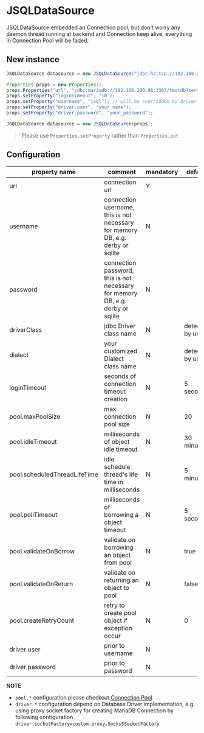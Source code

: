 # JSQLDataSource

JSQLDataSource embedded an Connection pool, but don't worry any daemon thread
running at backend and Connection keep alive, everything in Connection Pool will 
be faded.

## New instance
```java
JSQLDataSource datasource = new JSQLDataSource("jdbc:h2:tcp://192.168.200.96:1522/testdb;DB_CLOSE_ON_EXIT=FALSE", "your_name", "your_password");

Properties props = new Properties();
props.Properties("url", "jdbc:mariadb://192.168.200.96:3307/testdb?serverTimezone=GMT%2B8");
props.setProperty("loginTimeout", "10");
props.setProperty("username", "jsql"); // will be overridden by driver.user
props.setProperty("driver.user", "your_name");
props.setProperty("driver.password", "your_password");

JSQLDataSource datasource = new JSQLDataSource(props);
```

> Please use `Properties.setProperty` rather than `Properties.put`

## Configuration

 property name | comment | mandatory | default 
---|---|---|---
url | connection url | Y | 
username | connection username, this is not necessary for memory DB, e.g. derby or sqlite | N | 
password | connection password, this is not necessary for memory DB, e.g. derby or sqlite | N |
driverClass | jdbc Driver class name | N | detected by url
dialect | your customized Dialect class name | N | detected by url
loginTimeout | seconds of connection timeout creation | N | 5 seconds
pool.maxPoolSize | max connection pool size | N | 20
pool.idleTimeout | milliseconds of object idle timeout | N | 30 minutes
pool.scheduledThreadLifeTime | idle schedule thread's life time in milliseconds | N | 5 minutes
pool.pollTimeout | milliseconds of borrowing a object timeout | N | 5 seconds
pool.validateOnBorrow | validate on borrowing an object from pool | N | true
pool.validateOnReturn | validate on returning an object to pool | N | false
pool.createRetryCount | retry to create pool object if exception occur | N | 0
driver.user | prior to username | N | 
driver.password | prior to password | N | 

**NOTE**
- `pool.*` configuration please checkout [Connection Pool](pool.md)
- `driver.*` configuration depend on Database Driver implementation, 
e.g. using proxy socket factory for creating MariaDB Connection by 
following configuration `driver.socketFactory=custom.proxy.Socks5SocketFactory`